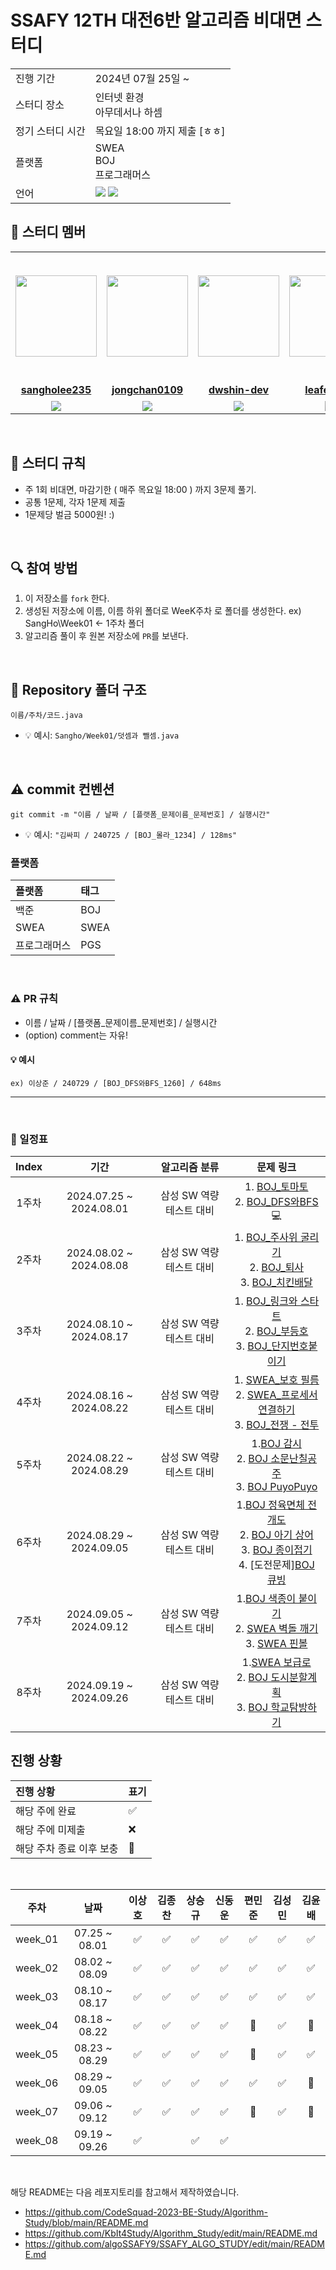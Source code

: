 # SSAFY 12TH 대전6반 알고리즘 비대면 스터디

<table>
  <tr>
    <td>진행 기간</td>
    <td>2024년 07월 25일 ~ </td>
  </tr>
  <tr>
    <td>스터디 장소</td>
    <td>인터넷 환경<br>아무데서나 하셈</td>
  </tr>
  <tr>
    <td>정기 스터디 시간</td>
    <td>목요일 18:00 까지 제출 [ㅎㅎ]
  </tr>
  <tr>
    <td>플랫폼</td>
    <td>SWEA<br>BOJ<br>프로그래머스</td>
  </tr>
  <tr>
    <td>언어</td>
    <td><img src="https://img.shields.io/badge/Java-007396.svg?&style=for-the-badge&logo=Java&logoColor=white"> 
      <img src = "https://img.shields.io/badge/Python-3776AB?style=for-the-badge&logo=python&logoColor=white">
    </td>
  </tr>
</table>

## 🤖 스터디 멤버
<table>
 <tr>
    <td align="center"><a href="https://github.com/sangholee235"><img src="https://avatars.githubusercontent.com/u/121619411?v=4" width="130px;" alt=""></a></td>
    <td align="center"><a href="https://github.com/jongchan0109"><img src="https://github.com/user-attachments/assets/718ccfd0-3ac9-4171-a874-648810262f23" width="130px;" alt=""></a></td>
    <td align="center"><a href="https://github.com/dwshin-dev"><img src="https://avatars.githubusercontent.com/u/122520434?v=4" width="130px;" alt=""></a></td>
    <td align="center"><a href="https://github.com/leafeafeaf"><img src="https://avatars.githubusercontent.com/u/70201753?s=400&v=4" width="130px;" alt=""></a></td>
    <td align="center"><img src="https://github.com/user-attachments/assets/18b11789-8d5b-4e16-9c4a-a026b8d19673" width="200px"; alt=""></td>
    <td align="center"><a href="https://github.com/sangholee235"><img src="https://avatars.githubusercontent.com/u/156090466?s=400&v=4" width="130px;" alt=""></a></td>
    <td align="center"><a href="https://github.com/kub938"><img src="https://avatars.githubusercontent.com/u/95129943?v=4" width="130px;" alt=""></a></td>
  </tr>
  <tr>
    <td align="center"><a href="https://github.com/sangholee235"><b>sangholee235</b></a></td>
    <td align="center"><a href="https://github.com/jongchan0109"><b>jongchan0109</b></a></td>
    <td align="center"><a href="https://github.com/dwshin-dev"><b>dwshin-dev</b></a></td>
    <td align="center"><a href="https://github.com/leafeafeaf"><b>leafeafeaf</b></a></td>
    <td align="center"><a href="https://github.com/PyeonMinjun"><b>편민준</b></a></td>
    <td align="center"><a href="https://github.com/UnrequiredOne"><b>UnrequiredOne</b></a></td>
    <td align="center"><a href="https://github.com/kub938"><b>kub938</b></a></td>
  </tr>
  <tr> 
    <td align="center"><img src="https://img.shields.io/badge/Java-007396.svg?&style=for-the-badge&logo=Java&logoColor=white"></td>
    <td align="center"><img src="https://img.shields.io/badge/Java-007396.svg?&style=for-the-badge&logo=Java&logoColor=white"></td>
    <td align="center"><img src="https://img.shields.io/badge/Java-007396.svg?&style=for-the-badge&logo=Java&logoColor=white"></td>
    <td align="center"><img src="https://img.shields.io/badge/Java-007396.svg?&style=for-the-badge&logo=Java&logoColor=white"></td>
    <td align="center"><img src="https://img.shields.io/badge/Python-3776AB?style=for-the-badge&logo=python&logoColor=white"></td>
    <td align="center"><img src="https://img.shields.io/badge/Python-3776AB?style=for-the-badge&logo=python&logoColor=white"></td>
    <td align="center"><img src="https://img.shields.io/badge/Java-007396.svg?&style=for-the-badge&logo=Java&logoColor=white"></td>
  </tr> 
</table>

<br/>

## 📌 스터디 규칙
- 주 1회 비대면, 마감기한 ( 매주 목요일 18:00 ) 까지 3문제 풀기.
- 공통 1문제, 각자 1문제 제출
- 1문제당 벌금 5000원! :)

<br/>

## 🔍 참여 방법
1. 이 저장소를 `fork` 한다.
2. 생성된 저장소에 이름, 이름 하위 폴더로 WeeK주차 로 폴더를 생성한다. ex) SangHo\Week01 <- 1주차 폴더
3. 알고리즘 풀이 후 원본 저장소에 `PR`를 보낸다.

<br/>

## 📁 Repository 폴더 구조
```
이름/주차/코드.java
```

- 💡 예시: `Sangho/Week01/덧셈과 뺄셈.java`
  
<br/>

## ⚠️ commit 컨벤션

```
git commit -m "이름 / 날짜 / [플랫폼_문제이름_문제번호] / 실행시간"
```

- 💡 예시: `"김싸피 / 240725 / [BOJ_몰라_1234] / 128ms"`

### 플랫폼

| 플랫폼    | 태그  |
|:-------|:----|
| 백준     | BOJ |
| SWEA | SWEA |
| 프로그래머스 | PGS |


<br/>

### ⚠️ PR 규칙
- 이름 / 날짜 / [플랫폼_문제이름_문제번호] / 실행시간
- (option) comment는 자유!

#### 💡 예시
`ex) 이상준 / 240729 / [BOJ_DFS와BFS_1260] / 648ms `

---
  
<br/>

### 📅 일정표

| Index | 기간 | 알고리즘 분류 | 문제 링크 |
| :---: | :--------------------: | :----------: | :----------: |
| 1주차 | 2024.07.25 ~ 2024.08.01 | 삼성 SW 역량테스트 대비 | 1. [BOJ_토마토](https://www.acmicpc.net/problem/7576)<br> 2. [BOJ_DFS와BFS](https://www.acmicpc.net/problem/1260) 💻 |
| 2주차 | 2024.08.02 ~ 2024.08.08 | 삼성 SW 역량테스트 대비 | 1. [BOJ_주사위 굴리기](https://www.acmicpc.net/problem/14499)<br> 2. [BOJ_퇴사](https://www.acmicpc.net/problem/14501)<br> 3. [BOJ_치킨배달](https://www.acmicpc.net/problem/15686) |
| 3주차 | 2024.08.10 ~ 2024.08.17 | 삼성 SW 역량테스트 대비 | 1. [BOJ_링크와 스타트](https://www.acmicpc.net/problem/15661)<br> 2. [BOJ_부등호](https://www.acmicpc.net/problem/2529)<br> 3. [BOJ_단지번호붙이기](https://www.acmicpc.net/problem/2667) |
| 4주차 | 2024.08.16 ~ 2024.08.22 | 삼성 SW 역량테스트 대비 | 1. [SWEA_보호 필름](https://swexpertacademy.com/main/code/problem/problemDetail.do?contestProbId=AV5V1SYKAaUDFAWu)<br> 2. [SWEA_프로세서 연결하기](https://swexpertacademy.com/main/code/problem/problemDetail.do?contestProbId=AV4suNtaXFEDFAUf)<br> 3. [BOJ_전쟁 - 전투](https://www.acmicpc.net/problem/1303) |
| 5주차 | 2024.08.22 ~ 2024.08.29 | 삼성 SW 역량테스트 대비 | 1.[BOJ 감시](https://www.acmicpc.net/problem/15683)<br> 2. [BOJ 소문난칠공주](https://www.acmicpc.net/problem/1941)<br> 3. [BOJ PuyoPuyo](https://www.acmicpc.net/problem/11559) |
| 6주차 | 2024.08.29 ~ 2024.09.05 | 삼성 SW 역량테스트 대비 | 1.[BOJ 정육면체 전개도](https://www.acmicpc.net/problem/1917)<br> 2. [BOJ 아기 상어](https://www.acmicpc.net/problem/16236)<br> 3. [BOJ 종이접기](https://www.acmicpc.net/problem/20187) <br> 4. [도전문제][BOJ 큐빙](https://www.acmicpc.net/problem/5373)|
| 7주차 | 2024.09.05 ~ 2024.09.12 | 삼성 SW 역량테스트 대비 | 1.[BOJ 색종이 붙이기](https://www.acmicpc.net/problem/17136)<br> 2. [SWEA 벽돌 깨기](https://swexpertacademy.com/main/code/problem/problemDetail.do?contestProbId=AWXRQm6qfL0DFAUo&categoryId=AWXRQm6qfL0DFAUo&categoryType=CODE&problemTitle=%EB%AA%A8%EC%9D%98&orderBy=SUBMIT_COUNT&selectCodeLang=ALL&select-1=&pageSize=10&pageIndex=1)<br> 3. [SWEA 핀볼](https://swexpertacademy.com/main/code/problem/problemDetail.do?contestProbId=AWXRF8s6ezEDFAUo&categoryId=AWXRF8s6ezEDFAUo&categoryType=CODE&problemTitle=%EB%AA%A8%EC%9D%98&orderBy=SUBMIT_COUNT&selectCodeLang=ALL&select-1=&pageSize=10&pageIndex=1)|
| 8주차 | 2024.09.19 ~ 2024.09.26 | 삼성 SW 역량테스트 대비 | 1.[SWEA 보급로](https://swexpertacademy.com/main/code/problem/problemDetail.do?contestProbId=AV15QRX6APsCFAYD)<br> 2. [BOJ 도시분할계획](https://www.acmicpc.net/problem/1647)<br> 3. [BOJ 학교탐방하기](https://www.acmicpc.net/problem/13418) |

## 진행 상황

| 진행 상황            | 표기  |
|:-----------------|:----|
| 해당 주에 완료       | ✅ |
| 해당 주에 미제출   | ❌ |
| 해당 주차 종료 이후 보충 | 🔺 |

<br>

|   주차    |      날짜       | 이상호 | 김종찬 | 상승규 | 신동운 | 편민준 | 김성민| 김윤배 
|:-------:|:-------------:|:-----:|:-----:|:-----:|:-----:|:-----:|:-----:|:-----:
| week_01 | 07.25 ~ 08.01 |   ✅   |   ✅    |   ✅   |   ✅   |   ✅    |    ✅   |   ✅   |
| week_02 | 08.02 ~ 08.09 |   ✅   |   ✅    |   ✅   |   ✅   |   ✅    |    ✅   |   ✅   |
| week_03 | 08.10 ~ 08.17 |   ✅   |   ✅    |   ✅   |   ✅   |   ✅    |    ✅   |   ✅   |
| week_04 | 08.18 ~ 08.22 |   ✅   |   ✅    |   ✅   |   ✅   |   🔺    |    ✅   |   🔺   |
| week_05 | 08.23 ~ 08.29 |   ✅   |   ✅    |   ✅   |   ✅   |   🔺    |    ✅   |   ✅   |
| week_06 | 08.29 ~ 09.05 |   ✅   |   ✅    |   ✅   |   ✅   |   ✅    |    ✅   |   🔺   |
| week_07 | 09.06 ~ 09.12 |   ✅   |   ✅    |   ✅   |   ✅   |   🔺    |   ✅    |    🔺  |
| week_08 | 09.19 ~ 09.26 |   ✅   |       |   ✅   |   ✅   |       |       |      |
<br/>

해당 README는 다음 레포지토리를 참고해서 제작하였습니다.
- https://github.com/CodeSquad-2023-BE-Study/Algorithm-Study/blob/main/README.md
- https://github.com/KbIt4Study/Algorithm_Study/edit/main/README.md
- https://github.com/algoSSAFY9/SSAFY_ALGO_STUDY/edit/main/README.md
